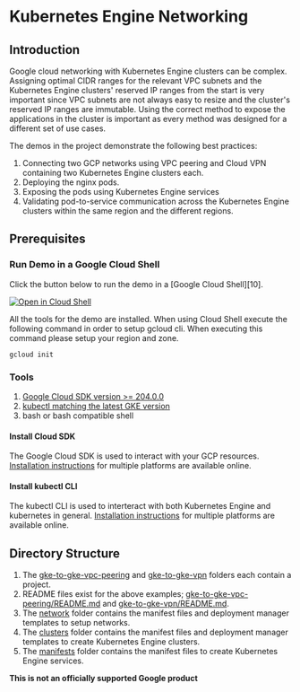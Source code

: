 # Kubernetes Engine Networking


## Introduction

Google cloud networking with Kubernetes Engine clusters can
be complex. Assigning optimal CIDR ranges for the relevant VPC subnets
and the Kubernetes Engine clusters' reserved IP ranges from the start is very important
since VPC subnets are not always easy to resize and the cluster's reserved
IP ranges are immutable. Using the correct method to expose the applications
in the cluster is important as every method was designed for a different
set of use cases.

The demos in the project demonstrate the following best practices:

1. Connecting two GCP networks using VPC peering and Cloud VPN containing two Kubernetes Engine clusters each.
1. Deploying the nginx pods.
1. Exposing the pods using Kubernetes Engine services
1. Validating pod-to-service communication across the Kubernetes Engine clusters within the same region and the different regions.

## Prerequisites

### Run Demo in a Google Cloud Shell

Click the button below to run the demo in a [Google Cloud Shell][10].

[![Open in Cloud Shell](http://gstatic.com/cloudssh/images/open-btn.svg)](https://console.cloud.google.com/cloudshell/open?git_repo=https%3A%2F%2Fgithub.com%2FGoogleCloudPlatform%2Fgke-networking-demos&page=editor&tutorial=README.md)

All the tools for the demo are installed. When using Cloud Shell execute the following
command in order to setup gcloud cli. When executing this command please setup your region
and zone.

```console
gcloud init
```

### Tools
1. [Google Cloud SDK version >= 204.0.0](https://cloud.google.com/sdk/docs/downloads-versioned-archives)
2. [kubectl matching the latest GKE version](https://kubernetes.io/docs/tasks/tools/install-kubectl/)
3. bash or bash compatible shell

#### Install Cloud SDK
The Google Cloud SDK is used to interact with your GCP resources.
[Installation instructions](https://cloud.google.com/sdk/downloads) for multiple platforms are available online.

#### Install kubectl CLI
The kubectl CLI is used to interteract with both Kubernetes Engine and kubernetes in general.
[Installation instructions](https://cloud.google.com/kubernetes-engine/docs/quickstart)
for multiple platforms are available online.

## Directory Structure
1. The [gke-to-gke-vpc-peering](gke-to-gke-vpc-peering) and [gke-to-gke-vpn](gke-to-gke-vpn) folders each contain a project.
1. README files exist for the above examples; [gke-to-gke-vpc-peering/README.md](gke-to-gke-vpc-peering/README.md) and [gke-to-gke-vpn/README.md](gke-to-gke-vpn/README.md).
1. The [network](network) folder contains the manifest files and deployment manager templates to setup networks.
1. The [clusters](clusters) folder contains the manifest files and deployment manager templates to create Kubernetes Engine clusters.
1. The [manifests](clusters) folder contains the manifest files to create Kubernetes Engine services.


**This is not an officially supported Google product**
